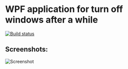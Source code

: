 # WPF application for turn off windows after a while

[![Build status](https://ci.appveyor.com/api/projects/status/62jxg9u9gyh9bwiv?svg=true)](https://ci.appveyor.com/project/mitovV/wpf-application-to-turn-off-windows-after-a-while)

## Screenshots:

<img alt="Screenshot" src="https://user-images.githubusercontent.com/43573153/94158238-d6beec80-fe8a-11ea-88d0-290347da5e97.png">
